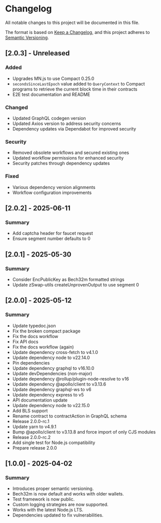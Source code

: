# Changelog

All notable changes to this project will be documented in this file.

The format is based on [Keep a Changelog](https://keepachangelog.com/en/1.1.0/),
and this project adheres to [Semantic Versioning](https://semver.org/spec/v2.0.0.html).

## [2.0.3] - Unreleased

### Added
- Upgrades MN.js to use Compact 0.25.0
- `secondsSinceLastEpoch` value added to `QueryContext` to Compact programs to retrieve the current block time in their contracts
- E2E test documentation and README

### Changed
- Updated GraphQL codegen version
- Updated Axios version to address security concerns
- Dependency updates via Dependabot for improved security

### Security
- Removed obsolete workflows and secured existing ones
- Updated workflow permissions for enhanced security
- Security patches through dependency updates

### Fixed
- Various dependency version alignments
- Workflow configuration improvements

## [2.0.2] - 2025-06-11

### Summary
- Add captcha header for faucet request
- Ensure segment number defaults to 0

## [2.0.1] - 2025-05-30

### Summary
- Consider EncPublicKey as Bech32m formatted strings
- Update zSwap-utils createUnprovenOutput to use segment 0

## [2.0.0] - 2025-05-12

### Summary
- Update typedoc.json
- Fix the broken compact package
- Fix the docs workflow
- Fix API docs
- Fix the docs workflow (again)
- Update dependency cross-fetch to v4.1.0
- Update dependency node to v22.14.0
- Pin dependencies
- Update dependency graphql to v16.10.0
- Update devDependencies (non-major)
- Update dependency @rollup/plugin-node-resolve to v16
- Update dependency @apollo/client to v3.13.6
- Update dependency graphql-ws to v6
- Update dependency express to v5
- API documentation update
- Update dependency node to v22.15.0
- Add BLS support
- Rename contract to contractAction in GraphQL schema
- Release 2.0.0-rc.1
- Update yarn to v4.9.1
- Bump @apollo/client to v3.13.8 and force import of only CJS modules
- Release 2.0.0-rc.2
- Add single test for Node.js compatibility
- Prepare release 2.0.0

## [1.0.0] - 2025-04-02

### Summary
- Introduces proper semantic versioning.
- Bech32m is now default and works with older wallets.
- Test framework is now public.
- Custom logging strategies are now supported.
- Works with the latest Node.js LTS.
- Dependencies updated to fix vulnerabilities.
